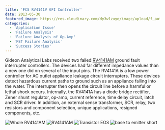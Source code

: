 ```yaml
---
title: 'FCS RV4141V GFI Controller'
date: 2013-05-30
featured_image: https://res.cloudinary.com/dy3wlzuye/image/upload/f_auto,c_scale,w_250/v1/GideonLabs/FCS-4.jpg
categories:
  - 'Application Issue'
  - 'Failure Analysis'
  - 'Failure Analysis of Op-Amp'
  - 'FET Failure Analysis'
  - 'Success Stories'
---
```


Gideon Analytical Labs received two failed [RV4141AM](http://www.datasheetcatalog.com/datasheets_pdf/R/V/4/1/RV4141.shtml) ground fault interrupter controllers. The devices had far different impedance values than a new one did on several of the input pins. The RV4141A is a low power controller for AC outlet appliance leakage circuit interrupters. These devices detect hazardous current paths to ground such as an appliance falling into the water. The interrupter then opens the circuit line before a harmful or lethal shock occurs. Internally, the RV4141A has a diode bridge rectiﬁer, Zener shunt regulator, op-amp, current reference, time delay circuit, latch and SCR driver. In addition, an external sense transformer, SCR, relay, two resistors and component selection, unique applications, resigned components, etc.

![Whole RV4141AM](https://res.cloudinary.com/dy3wlzuye/image/upload/f_auto,c_scale,w_300/GideonLabs/FCS-4.jpg 'Whole RV4141AM ')
![RV4141AM](https://res.cloudinary.com/dy3wlzuye/image/upload/f_auto,c_scale,w_300/GideonLabs/FCS-1.jpg 'GFI')
![Transistor EOS ](https://res.cloudinary.com/dy3wlzuye/image/upload/f_auto,c_scale,w_300/GideonLabs/FCS-2.jpg 'Over current on the base')
![base to emitter short](https://res.cloudinary.com/dy3wlzuye/image/upload/f_auto,c_scale,w_300/GideonLabs/FCS-3.jpg 'EOS')
